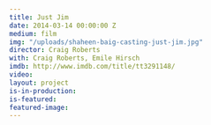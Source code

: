 ```yaml
---
title: Just Jim
date: 2014-03-14 00:00:00 Z
medium: film
img: "/uploads/shaheen-baig-casting-just-jim.jpg"
director: Craig Roberts
with: Craig Roberts, Emile Hirsch
imdb: http://www.imdb.com/title/tt3291148/
video: 
layout: project
is-in-production: 
is-featured: 
featured-image: 
---
```



